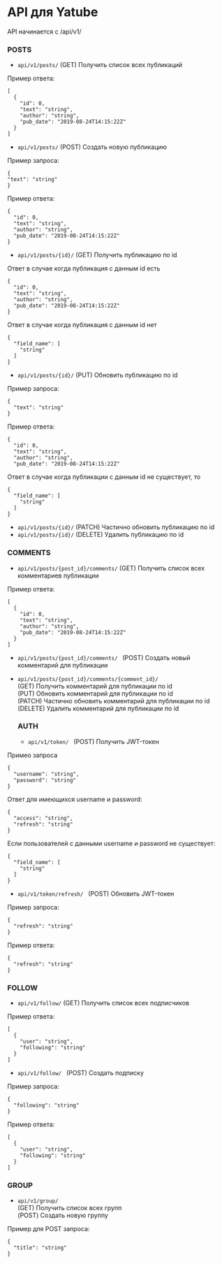 # API для Yatube      

API начинается с /api/v1/

### POSTS

- ```api/v1/posts/``` (GET) Получить список всех публикаций    

Пример ответа:    

```
[
  {
    "id": 0,
    "text": "string",
    "author": "string",
    "pub_date": "2019-08-24T14:15:22Z"
  }
]
```

- ```api/v1/posts/``` (POST) Создать новую публикацию

Пример запроса:    

```
{
"text": "string"
}
```

Пример ответа:    

```
{
  "id": 0,
  "text": "string",
  "author": "string",
  "pub_date": "2019-08-24T14:15:22Z"
}
```

- ```api/v1/posts/{id}/``` (GET) Получить публикацию по id    

Ответ в случае когда публикация с данным id есть

```
{
  "id": 0,
  "text": "string",
  "author": "string",
  "pub_date": "2019-08-24T14:15:22Z"
}
```

Ответ в случае когда публикация с данным id нет   

```
{
  "field_name": [
    "string"
  ]
}
```

- ```api/v1/posts/{id}/``` (PUT) Обновить публикацию по id

Пример запроса:

```
{
  "text": "string"
}
```

Пример ответа:   

```
{
  "id": 0,
  "text": "string",
  "author": "string",
  "pub_date": "2019-08-24T14:15:22Z"
```

Ответ в случае когда публикации с данным id не существует, то     

```
{
  "field_name": [
    "string"
  ]
}
```

-  ```api/v1/posts/{id}/``` (PATCH)  Частично обновить публикацию по id      
-  ```api/v1/posts/{id}/``` (DELETE) Удалить публикацию по id    

### COMMENTS     

- ```api/v1/posts/{post_id}/comments/``` (GET) Получить список всех комментариев публикации      

Пример ответа:    

```
[
  {
    "id": 0,
    "text": "string",
    "author": "string",
    "pub_date": "2019-08-24T14:15:22Z"
  }
]
```


-  ```api/v1/posts/{post_id}/comments/ ``` (POST) Создать новый комментарий для публикации   
-  ```api/v1/posts/{post_id}/comments/{comment_id}/ ```   
   (GET) Получить комментарий для публикации по id   
   (PUT) Обновить комментарий для публикации по id    
   (PATCH) Частично обновить комментарий для публикации по id    
   (DELETE) Удалить комментарий для публикации по id
   
   
   ### AUTH    
   
   - ```api/v1/token/ ``` (POST) Получить JWT-токен   

Примео запроса    

```
{
  "username": "string",
  "password": "string"
}
```

Ответ для имеющихся username и password:      

```
{
  "access": "string",
  "refresh": "string"
}
```
Если пользователей с данными username и password не существует:   
```
{
  "field_name": [
    "string"
  ]
}   
```


- ```api/v1/token/refresh/ ``` (POST) Обновить JWT-токен     

Пример запроса:    

```
{
  "refresh": "string"
}
```

Пример ответа:    

```
{
  "refresh": "string"
}
```    

### FOLLOW      

- ```api/v1/follow/``` (GET)  Получить список всех подписчиков    

Пример ответа:   

```
[
  {
    "user": "string",
    "following": "string"
  }
]
```

- ```api/v1/follow/ ``` (POST) Создать подписку   

Пример запроса:   

```
{
  "following": "string"
}
```    

Пример ответа:   

```
[
  {
    "user": "string",
    "following": "string"
  }
]
```   

### GROUP    

- ```api/v1/group/```     
      (GET) Получить список всех групп   
      (POST) Создать новую группу   
      
Пример для POST запроса:    

```
{
  "title": "string"
}
```

